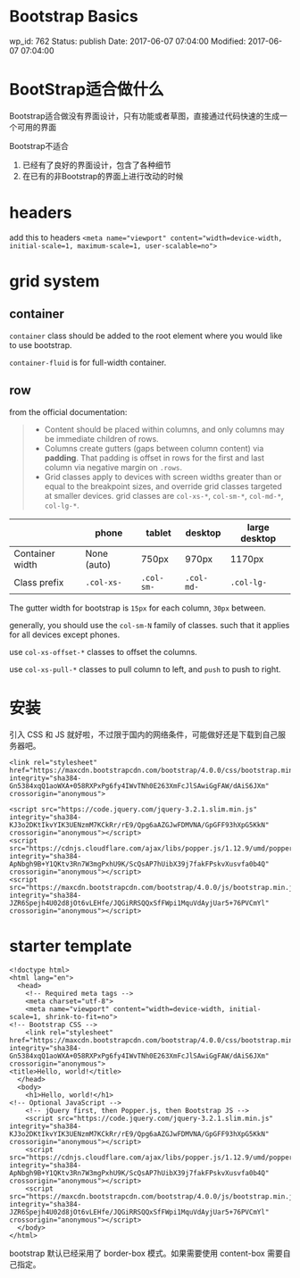# Bootstrap Basics


wp_id: 762
Status: publish
Date: 2017-06-07 07:04:00
Modified: 2017-06-07 07:04:00


BootStrap适合做什么
======

Bootstrap适合做没有界面设计，只有功能或者草图，直接通过代码快速的生成一个可用的界面

Bootstrap不适合

1. 已经有了良好的界面设计，包含了各种细节
2. 在已有的非Bootstrap的界面上进行改动的时候


# headers
add this to headers `<meta name="viewport" content="width=device-width, initial-scale=1, maximum-scale=1, user-scalable=no">`

# grid system

## container
`container` class should be added to the root element where you would like to use bootstrap.

`container-fluid` is for full-width container.

## row

from the official documentation:

> * Content should be placed within columns, and only columns may be immediate children of rows.
> * Columns create gutters (gaps between column content) via **padding**. That padding is offset in rows for the first and last column via negative margin on `.rows`.
> * Grid classes apply to devices with screen widths greater than or equal to the breakpoint sizes, and override grid classes targeted at smaller devices. grid classes are `col-xs-*`, `col-sm-*`, `col-md-*`, `col-lg-*`.

|             | phone | tablet | desktop | large desktop|
|-------------|-------|--------|---------|--------------|
|Container width | None (auto) |750px |970px |1170px|
|Class prefix	|`.col-xs-`	|`.col-sm-`	|`.col-md-`	|`.col-lg-`|

The gutter width for bootstrap is `15px` for each column, `30px` between.

generally, you should use the `col-sm-N` family of classes. such that it applies for all devices except phones.

use `col-xs-offset-*` classes to offset the columns.

use `col-xs-pull-*` classes to pull column to left, and `push` to push to right.

# 安装

引入 CSS 和 JS 就好啦，不过限于国内的网络条件，可能做好还是下载到自己服务器吧。

```
<link rel="stylesheet" href="https://maxcdn.bootstrapcdn.com/bootstrap/4.0.0/css/bootstrap.min.css" integrity="sha384-Gn5384xqQ1aoWXA+058RXPxPg6fy4IWvTNh0E263XmFcJlSAwiGgFAW/dAiS6JXm" crossorigin="anonymous">

<script src="https://code.jquery.com/jquery-3.2.1.slim.min.js" integrity="sha384-KJ3o2DKtIkvYIK3UENzmM7KCkRr/rE9/Qpg6aAZGJwFDMVNA/GpGFF93hXpG5KkN" crossorigin="anonymous"></script>
<script src="https://cdnjs.cloudflare.com/ajax/libs/popper.js/1.12.9/umd/popper.min.js" integrity="sha384-ApNbgh9B+Y1QKtv3Rn7W3mgPxhU9K/ScQsAP7hUibX39j7fakFPskvXusvfa0b4Q" crossorigin="anonymous"></script>
<script src="https://maxcdn.bootstrapcdn.com/bootstrap/4.0.0/js/bootstrap.min.js" integrity="sha384-JZR6Spejh4U02d8jOt6vLEHfe/JQGiRRSQQxSfFWpi1MquVdAyjUar5+76PVCmYl" crossorigin="anonymous"></script>
```


# starter template

```
<!doctype html>
<html lang="en">
  <head>
    <!-- Required meta tags -->
    <meta charset="utf-8">
    <meta name="viewport" content="width=device-width, initial-scale=1, shrink-to-fit=no">
<!-- Bootstrap CSS -->
    <link rel="stylesheet" href="https://maxcdn.bootstrapcdn.com/bootstrap/4.0.0/css/bootstrap.min.css" integrity="sha384-Gn5384xqQ1aoWXA+058RXPxPg6fy4IWvTNh0E263XmFcJlSAwiGgFAW/dAiS6JXm" crossorigin="anonymous">
<title>Hello, world!</title>
  </head>
  <body>
    <h1>Hello, world!</h1>
<!-- Optional JavaScript -->
    <!-- jQuery first, then Popper.js, then Bootstrap JS -->
    <script src="https://code.jquery.com/jquery-3.2.1.slim.min.js" integrity="sha384-KJ3o2DKtIkvYIK3UENzmM7KCkRr/rE9/Qpg6aAZGJwFDMVNA/GpGFF93hXpG5KkN" crossorigin="anonymous"></script>
    <script src="https://cdnjs.cloudflare.com/ajax/libs/popper.js/1.12.9/umd/popper.min.js" integrity="sha384-ApNbgh9B+Y1QKtv3Rn7W3mgPxhU9K/ScQsAP7hUibX39j7fakFPskvXusvfa0b4Q" crossorigin="anonymous"></script>
    <script src="https://maxcdn.bootstrapcdn.com/bootstrap/4.0.0/js/bootstrap.min.js" integrity="sha384-JZR6Spejh4U02d8jOt6vLEHfe/JQGiRRSQQxSfFWpi1MquVdAyjUar5+76PVCmYl" crossorigin="anonymous"></script>
  </body>
</html>

```
bootstrap 默认已经采用了 border-box 模式。如果需要使用 content-box 需要自己指定。